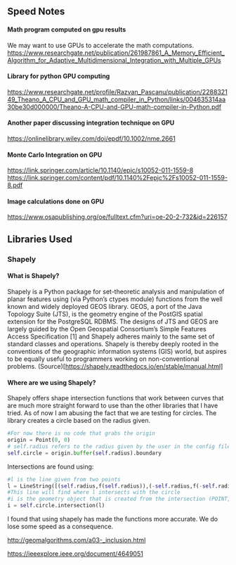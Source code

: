 ## Speed Notes

#### Math program computed on gpu results
We may want to use GPUs to accelerate the math computations. https://www.researchgate.net/publication/261987861_A_Memory_Efficient_Algorithm_for_Adaptive_Multidimensional_Integration_with_Multiple_GPUs

#### Library for python GPU computing
https://www.researchgate.net/profile/Razvan_Pascanu/publication/228832149_Theano_A_CPU_and_GPU_math_compiler_in_Python/links/004635314aa30be30d000000/Theano-A-CPU-and-GPU-math-compiler-in-Python.pdf

#### Another paper discussing integration technique on GPU
https://onlinelibrary.wiley.com/doi/epdf/10.1002/nme.2661


#### Monte Carlo Integration on GPU
https://link.springer.com/article/10.1140/epjc/s10052-011-1559-8
https://link.springer.com/content/pdf/10.1140%2Fepjc%2Fs10052-011-1559-8.pdf

#### Image calculations done on GPU
https://www.osapublishing.org/oe/fulltext.cfm?uri=oe-20-2-732&id=226157

## Libraries Used

### Shapely

#### What is Shapely?

Shapely is a Python package for set-theoretic analysis and manipulation of planar features using (via Python’s ctypes module) functions from the well known and widely deployed GEOS library. GEOS, a port of the Java Topology Suite (JTS), is the geometry engine of the PostGIS spatial extension for the PostgreSQL RDBMS. The designs of JTS and GEOS are largely guided by the Open Geospatial Consortium’s Simple Features Access Specification [1] and Shapely adheres mainly to the same set of standard classes and operations. Shapely is thereby deeply rooted in the conventions of the geographic information systems (GIS) world, but aspires to be equally useful to programmers working on non-conventional problems. (Source)[https://shapely.readthedocs.io/en/stable/manual.html]

#### Where are we using Shapely?

Shapely offers shape intersection functions that work between curves that are much more straight forward to use than the other libraries that I have tried. As of now I am abusing the fact that we are testing for circles. The library creates a circle based on the radius given. 
```Python
#For now there is no code that grabs the origin
origin = Point(0, 0)
# self.radius refers to the radius given by the user in the config file
self.circle = origin.buffer(self.radius).boundary
```

Intersections are found using:
```Python
#l is the line given from two points
l = LineString([(self.radius,f(self.radius)),(-self.radius,f(-self.radius)) ])
#This line will find where l intersects with the circle
#i is the geometry object that is created from the intersection (POINT, MULTIPOINT, LINE, etc)
i = self.circle.intersection(l)
```

I found that using shapely has made the functions more accurate. We do lose some speed as a consequence.
    

http://geomalgorithms.com/a03-_inclusion.html

https://ieeexplore.ieee.org/document/4649051